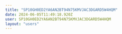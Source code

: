 ```yaml
---
title: "SP10GH0ED2YA6AN2BT94N75KMVJAC3DGARD5W4HQM"
date: 2024-06-05T11:49:18.920Z
user: SP10GH0ED2YA6AN2BT94N75KMVJAC3DGARD5W4HQM
layout: "users"
---
```

    